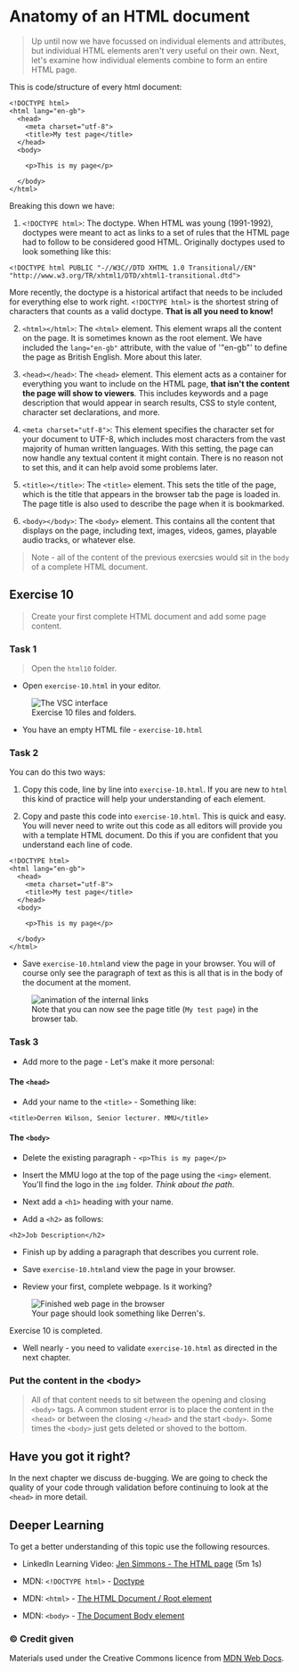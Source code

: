 # Anatomy of an HTML document

> Up until now we have focussed on individual elements and attributes, but individual HTML elements aren't very useful on their own. Next, let's examine how individual elements combine to form an entire HTML page.

This is code/structure of every html document:

```
<!DOCTYPE html>
<html lang="en-gb">
  <head>
    <meta charset="utf-8">
    <title>My test page</title>
  </head>
  <body>

    <p>This is my page</p>

  </body>
</html>
```

Breaking this down we have:

1. `<!DOCTYPE html>`: The doctype. When HTML was young (1991-1992), doctypes were meant to act as links to a set of rules that the HTML page had to follow to be considered good HTML. Originally doctypes used to look something like this:

```
<!DOCTYPE html PUBLIC "-//W3C//DTD XHTML 1.0 Transitional//EN"
"http://www.w3.org/TR/xhtml1/DTD/xhtml1-transitional.dtd">
```
More recently, the doctype is a historical artifact that needs to be included for everything else to work right. `<!DOCTYPE html>` is the shortest string of characters that counts as a valid doctype. **That is all you need to know!**

2. `<html></html>`: The `<html>` element. This element wraps all the content on the page. It is sometimes known as the root element. We have included the `lang="en-gb"` attribute, with the value of '"en-gb"' to define the page as British English. More about this later.

1. `<head></head>`: The `<head>` element. This element acts as a container for everything you want to include on the HTML page, **that isn't the content the page will show to viewers**. This includes keywords and a page description that would appear in search results, CSS to style content, character set declarations, and more. 

1. `<meta charset="utf-8">`: This element specifies the character set for your document to UTF-8, which includes most characters from the vast majority of human written languages. With this setting, the page can now handle any textual content it might contain. There is no reason not to set this, and it can help avoid some problems later.

1. `<title></title>`: The `<title>` element. This sets the title of the page, which is the title that appears in the browser tab the page is loaded in. The page title is also used to describe the page when it is bookmarked.

1. `<body></body>`: The `<body>` element. This contains all the content that displays on the page, including text, images, videos, games, playable audio tracks, or whatever else.

> Note - all of the content of the previous exercsies would sit in the `body` of a complete HTML document.

<!-- div class="exercise" -->

## Exercise 10

> Create your first complete HTML document and add some page content.

### Task 1

> Open the `html10` folder.

- Open `exercise-10.html` in your editor.

<figure>
<img src="media/ex-10.png" alt="The VSC interface">
<figcaption>
Exercise 10 files and folders. 
</figcaption>
</figure>

- You have an empty HTML file - `exercise-10.html`

### Task 2

You can do this two ways:

1. Copy this code, line by line into `exercise-10.html`. If you are new to `html` this kind of practice will help your understanding of each element. 

2. Copy and paste this code into `exercise-10.html`. This is quick and easy. You will never need to write out this code as all editors will provide you with a template HTML document. Do this if you are confident that you understand each line of code.

```
<!DOCTYPE html>
<html lang="en-gb">
  <head>
    <meta charset="utf-8">
    <title>My test page</title>
  </head>
  <body>

    <p>This is my page</p>

  </body>
</html>
```
- Save `exercise-10.html`and view the page in your browser. You will of course only see the paragraph of text as this is all that is in the body of the document at the moment.

<figure>
<img src="media/first-page-tab.png" alt="animation of the internal links">
  <figcaption>Note that you can now see the page title (<code>My test page</code>) in the browser tab.</figcaption>
</figure>

### Task 3

- Add more to the page - Let's make it more personal:

#### The `<head>`

- Add your name to the `<title>` - Something like:

```
<title>Derren Wilson, Senior lecturer. MMU</title>
```

#### The `<body>`

- Delete the existing paragraph - `<p>This is my page</p>`

- Insert the MMU logo at the top of the page using the `<img>` element. You'll find the logo in the `img` folder. *Think about the path*.

- Next add a `<h1>` heading with your name.

- Add a `<h2>` as follows:

```
<h2>Job Description</h2>
```
- Finish up by adding a paragraph that describes you current role.

- Save `exercise-10.html`and view the page in your browser.

- Review your first, complete webpage. Is it working?

<figure>
<img src="media/first-webpage.png" alt="Finished web page in the browser">
  <figcaption>Your page should look something like Derren's.</figcaption>
</figure>

<!-- end div -->

<p class="submit-work">Exercise 10 is completed.</p> 

- Well nearly - you need to validate `exercise-10.html` as directed in the next chapter.


<h3 class="warning">Put the content in the &lt;body&gt;</h3>

> All of that content needs to sit between the opening and closing `<body>` tags. A common student error is to place the content in the `<head>` or between the closing `</head>` and the start `<body>`. Some times the `<body>` just gets deleted or shoved to the bottom.

## Have you got it right?

In the next chapter we discuss de-bugging. We are going to check the quality of your code through validation before continuing to look at the `<head>` in more detail.



<h2 class="deep">Deeper Learning</h2>

To get a better understanding of this topic use the following resources.

- LinkedIn Learning Video: [Jen Simmons -  The HTML page](https://www.linkedin.com/learning/html-essential-training-4/the-html-page?u=36102708) (5m 1s)

- MDN: `<!DOCTYPE html>` - [Doctype](https://developer.mozilla.org/en-US/docs/Glossary/Doctype)

- MDN: `<html>` - [The HTML Document / Root element](https://developer.mozilla.org/en-US/docs/Web/HTML/Element/html)

- MDN: `<body>` - [The Document Body element](https://developer.mozilla.org/en-US/docs/Web/HTML/Element/body)


### &copy; Credit given

Materials used under the Creative Commons licence from [MDN Web Docs](https://developer.mozilla.org/en-US/docs/Web/HTML).
